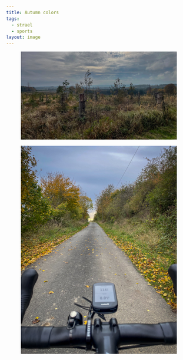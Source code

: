 ```yaml
---
title: Autumn colors
tags:
  - strael
  - sports
layout: image
---
```

<figure>
<img src="/img/strael/IMG_6513.jpg" alt="">
</figure>
<figure>
<div class="ml-auto max-w-[50%]">
<img src="/img/strael/IMG_6515.jpg" alt="">
</div>
</figure>
